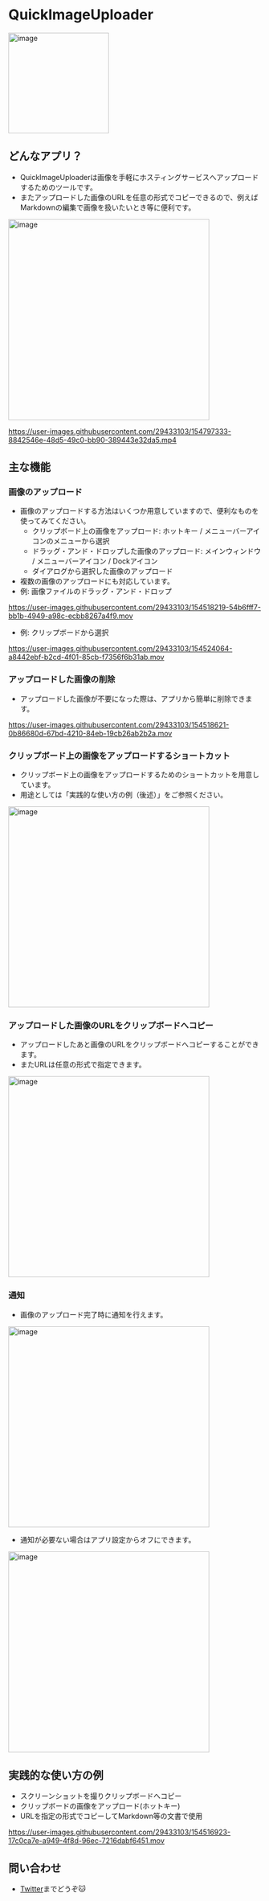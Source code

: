 # QuickImageUploader

<img width="200" alt="image" src="https://i.imgur.com/KDoOAkk.png">

## どんなアプリ？

- QuickImageUploaderは画像を手軽にホスティングサービスへアップロードするためのツールです。
- またアップロードした画像のURLを任意の形式でコピーできるので、例えばMarkdownの編集で画像を扱いたいとき等に便利です。

<img width="400" alt="image" src="https://i.imgur.com/8bt4i1q.png">

https://user-images.githubusercontent.com/29433103/154797333-8842546e-48d5-49c0-bb90-389443e32da5.mp4

## 主な機能
### 画像のアップロード
- 画像のアップロードする方法はいくつか用意していますので、便利なものを使ってみてください。
    - クリップボード上の画像をアップロード: ホットキー / メニューバーアイコンのメニューから選択
    - ドラッグ・アンド・ドロップした画像のアップロード: メインウィンドウ / メニューバーアイコン / Dockアイコン
    - ダイアログから選択した画像のアップロード
- 複数の画像のアップロードにも対応しています。
- 例: 画像ファイルのドラッグ・アンド・ドロップ

https://user-images.githubusercontent.com/29433103/154518219-54b6fff7-bb1b-4949-a98c-ecbb8267a4f9.mov

- 例: クリップボードから選択

https://user-images.githubusercontent.com/29433103/154524064-a8442ebf-b2cd-4f01-85cb-f7356f6b31ab.mov

### アップロードした画像の削除
- アップロードした画像が不要になった際は、アプリから簡単に削除できます。

https://user-images.githubusercontent.com/29433103/154518621-0b86680d-67bd-4210-84eb-19cb26ab2b2a.mov

### クリップボード上の画像をアップロードするショートカット
- クリップボード上の画像をアップロードするためのショートカットを用意しています。
- 用途としては「実践的な使い方の例（後述）」をご参照ください。

<img width="400" alt="image" src="https://i.imgur.com/Ccr1ej6.png">

### アップロードした画像のURLをクリップボードへコピー
- アップロードしたあと画像のURLをクリップボードへコピーすることができます。
- またURLは任意の形式で指定できます。

<img width="400" alt="image" src="https://i.imgur.com/cjwUMZW.png">

### 通知
- 画像のアップロード完了時に通知を行えます。

<img width="400" alt="image" src="https://i.imgur.com/PyDj77F.png">

- 通知が必要ない場合はアプリ設定からオフにできます。

<img width="400" alt="image" src="https://i.imgur.com/x1IRVbS.png">

## 実践的な使い方の例
- スクリーンショットを撮りクリップボードへコピー
- クリップボードの画像をアップロード(ホットキー)
- URLを指定の形式でコピーしてMarkdown等の文書で使用

https://user-images.githubusercontent.com/29433103/154516923-17c0ca7e-a949-4f8d-96ec-7216dabf6451.mov

## 問い合わせ
- [Twitter](https://twitter.com/ikeh1024)までどうぞ🐱
